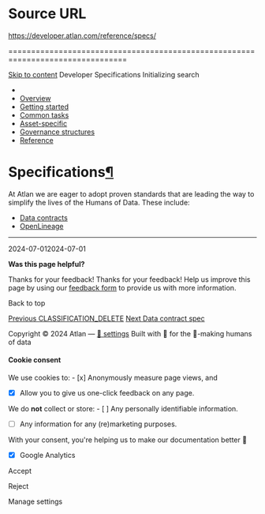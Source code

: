 # Source URL
https://developer.atlan.com/reference/specs/

================================================================================

<!--
canonical: https://developer.atlan.com/reference/specs/
meta-content-security-policy: object-src 'none'; base-uri 'self'; manifest-src 'self'; media-src 'self';
meta-description: Detailed technical specifications for standards that Atlan uses.
meta-generator: mkdocs-1.6.1, mkdocs-material-9.6.14
meta-og-description: Detailed technical specifications for standards that Atlan uses.
meta-og-image: https://developer.atlan.com/assets/images/social/reference/specs/index.png
meta-og-image-height: 630
meta-og-image-type: image/png
meta-og-image-width: 1200
meta-og-title: Specifications - Developer
meta-og-type: website
meta-og-url: https://developer.atlan.com/reference/specs/
meta-twitter:card: summary_large_image
meta-twitter:description: Detailed technical specifications for standards that Atlan uses.
meta-twitter:image: https://developer.atlan.com/assets/images/social/reference/specs/index.png
meta-twitter:title: Specifications - Developer
meta-viewport: width=device-width,initial-scale=1
title: Specifications - Developer
-->

[Skip to content](#specifications) Developer Specifications Initializing search 

* 
* [Overview](../..)
* [Getting started](../../getting-started/)
* [Common tasks](../../snippets/)
* [Asset\-specific](../../patterns/)
* [Governance structures](../../governance/)
* [Reference](../)

Specifications[¶](#specifications "Permanent link")
===================================================

At Atlan we are eager to adopt proven standards that are leading the way to simplify the lives of the Humans of Data. These include:

* [Data contracts](datacontracts/)
* [OpenLineage](openlineage/)

---

2024\-07\-012024\-07\-01

**Was this page helpful?**

Thanks for your feedback! Thanks for your feedback! Help us improve this page by using our [feedback form](https://docs.google.com/forms/d/e/1FAIpQLScfoq7vqEn8S4QvN0ehPp0MRy6WYK5x-okJDqD69lHgoPPWtg/viewform?usp=pp_url&entry.1800719315=/reference/specs/) to provide us with more information. 

Back to top

[Previous CLASSIFICATION\_DELETE](../../events/types/classification_delete/) [Next Data contract spec](datacontracts/) 

Copyright © 2024 Atlan — [🍪 settings](#__consent) 
Built with 💙 for the 🤖\-making humans of data 

#### Cookie consent

We use cookies to: - [x] Anonymously measure page views, and
- [x] Allow you to give us one\-click feedback on any page.

 We do **not** collect or store: - [ ] Any personally identifiable information.
- [ ] Any information for any (re)marketing purposes.

 With your consent, you're helping us to make our documentation better 💙

- [x] Google Analytics

Accept

Reject

Manage settings

